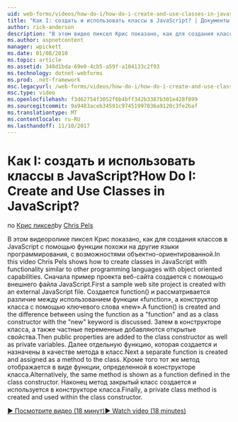 ```yaml
---
uid: web-forms/videos/how-do-i/how-do-i-create-and-use-classes-in-javascript
title: "Как I: создать и использовать классы в JavaScript? | Документы Майкрософт"
author: rick-anderson
description: "В этом видео пиксел Крис показано, как для создания классов в JavaScript с помощью функции похожи на другие языки программирования с capabilitie объектно-ориентированной..."
ms.author: aspnetcontent
manager: wpickett
ms.date: 01/08/2010
ms.topic: article
ms.assetid: 348d1bda-69e0-4cb5-a59f-a104133c2f93
ms.technology: dotnet-webforms
ms.prod: .net-framework
msc.legacyurl: /web-forms/videos/how-do-i/how-do-i-create-and-use-classes-in-javascript
msc.type: video
ms.openlocfilehash: f3d62754f3052f6b4bff342b3387b301e428f899
ms.sourcegitcommit: 9a9483aceb34591c97451997036a9120c3fe2baf
ms.translationtype: MT
ms.contentlocale: ru-RU
ms.lasthandoff: 11/10/2017
---
```

<a name="how-do-i-create-and-use-classes-in-javascript"></a><span data-ttu-id="6b9b2-104">Как I: создать и использовать классы в JavaScript?</span><span class="sxs-lookup"><span data-stu-id="6b9b2-104">How Do I: Create and Use Classes in JavaScript?</span></span>
====================
<span data-ttu-id="6b9b2-105">по [Крис пиксел](https://twitter.com/chrispels)</span><span class="sxs-lookup"><span data-stu-id="6b9b2-105">by [Chris Pels](https://twitter.com/chrispels)</span></span>

<span data-ttu-id="6b9b2-106">В этом видеоролике пиксел Крис показано, как для создания классов в JavaScript с помощью функции похожи на другие языки программирования, с возможностями объектно-ориентированной.</span><span class="sxs-lookup"><span data-stu-id="6b9b2-106">In this video Chris Pels shows how to create classes in JavaScript with functionality similar to other programming languages with object oriented capabilities.</span></span> <span data-ttu-id="6b9b2-107">Сначала пример проекта веб-сайта создается с помощью внешнего файла JavaScript.</span><span class="sxs-lookup"><span data-stu-id="6b9b2-107">First a sample web site project is created with an external JavaScript file.</span></span> <span data-ttu-id="6b9b2-108">Создается function() и рассматривается различие между использованием функции «function», а конструктор класса с помощью ключевого слова «new».</span><span class="sxs-lookup"><span data-stu-id="6b9b2-108">A function() is created and the difference between using the function as a "function" and as a class constructor with the "new" keyword is discussed.</span></span> <span data-ttu-id="6b9b2-109">Затем в конструкторе класса, а также частные переменные добавляются открытые свойства.</span><span class="sxs-lookup"><span data-stu-id="6b9b2-109">Then public properties are added to the class constructor as well as private variables.</span></span> <span data-ttu-id="6b9b2-110">Далее отдельную функцию, которая создается и назначены в качестве метода в класс.</span><span class="sxs-lookup"><span data-stu-id="6b9b2-110">Next a separate function is created and assigned as a method to the class.</span></span> <span data-ttu-id="6b9b2-111">Кроме того тот же метод отображается в виде функции, определенной в конструкторе класса.</span><span class="sxs-lookup"><span data-stu-id="6b9b2-111">Alternatively, the same method is shown as a function defined in the class constructor.</span></span> <span data-ttu-id="6b9b2-112">Наконец метод закрытый класс создается и используется в конструкторе класса.</span><span class="sxs-lookup"><span data-stu-id="6b9b2-112">Finally, a private class method is created and used within the class constructor.</span></span>

[<span data-ttu-id="6b9b2-113">&#9654; Посмотрите видео (18 минут)</span><span class="sxs-lookup"><span data-stu-id="6b9b2-113">&#9654; Watch video (18 minutes)</span></span>](https://channel9.msdn.com/Blogs/ASP-NET-Site-Videos/how-do-i-create-and-use-classes-in-javascript)
